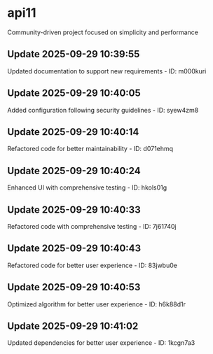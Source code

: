 # api11
Community-driven project focused on simplicity and performance

## Update 2025-09-29 10:39:55
Updated documentation to support new requirements - ID: m000kuri


## Update 2025-09-29 10:40:05
Added configuration following security guidelines - ID: syew4zm8


## Update 2025-09-29 10:40:14
Refactored code for better maintainability - ID: d071ehmq


## Update 2025-09-29 10:40:24
Enhanced UI with comprehensive testing - ID: hkols01g


## Update 2025-09-29 10:40:33
Refactored code with comprehensive testing - ID: 7j61740j


## Update 2025-09-29 10:40:43
Refactored code for better user experience - ID: 83jwbu0e


## Update 2025-09-29 10:40:53
Optimized algorithm for better user experience - ID: h6k88d1r


## Update 2025-09-29 10:41:02
Updated dependencies for better user experience - ID: 1kcgn7a3

